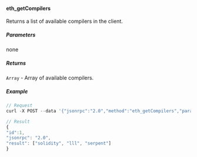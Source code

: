 
#### eth_getCompilers

Returns a list of available compilers in the client.

##### Parameters
none

##### Returns

`Array` - Array of available compilers.

##### Example
```js
// Request
curl -X POST --data '{"jsonrpc":"2.0","method":"eth_getCompilers","params":[],"id":1}'

// Result
{
"id":1,
"jsonrpc": "2.0",
"result": ["solidity", "lll", "serpent"]
}
```
